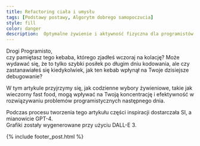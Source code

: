 ```yaml
---
title: Refactoring ciała i umysłu
tags: [Podstawy postawy, Algorytm dobrego samopoczucia]
style: fill
color: danger 
description:  Optymalne żywienie i aktywność fizyczna dla programistów.
---
```


Drogi Programisto, <br>
czy pamiętasz tego kebaba, którego zjadłeś wczoraj na kolację? Może wydawać się, że to tylko szybki posiłek po długim dniu kodowania, ale czy zastanawiałeś się kiedykolwiek, jak ten kebab wpłynął na Twoje dzisiejsze debugowanie? 

W tym artykule przyjrzymy się, jak codzienne wybory żywieniowe, takie jak wieczorny fast food, mogą wpływać na Twoją koncentrację i efektywność w rozwiązywaniu problemów programistycznych następnego dnia. 



Podczas procesu tworzenia tego artykułu części inspiracji dostarczała SI, a mianowicie GPT-4. <br>
Grafiki zostały wygenerowane przy użyciu DALL-E 3.

{% include footer_post.html %}
